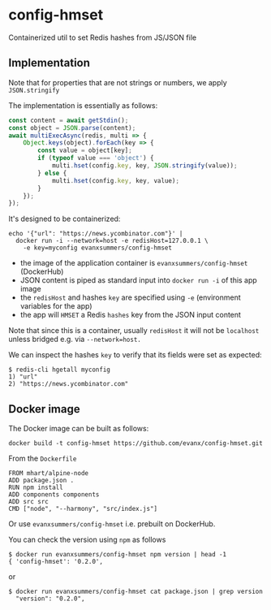 
# config-hmset

Containerized util to set Redis hashes from JS/JSON file

## Implementation

Note that for properties that are not strings or numbers, we apply `JSON.stringify`

The implementation is essentially as follows:
```javascript
const content = await getStdin();
const object = JSON.parse(content);
await multiExecAsync(redis, multi => {
    Object.keys(object).forEach(key => {
        const value = object[key];
        if (typeof value === 'object') {
            multi.hset(config.key, key, JSON.stringify(value));
        } else {
            multi.hset(config.key, key, value);
        }
    });
});
```

It's designed to be containerized:
```shell
echo '{"url": "https://news.ycombinator.com"}' |
  docker run -i --network=host -e redisHost=127.0.0.1 \
    -e key=myconfig evanxsummers/config-hmset
```
- the image of the application container is `evanxsummers/config-hmset` (DockerHub)
- JSON content is piped as standard input into `docker run -i` of this app image
- the `redisHost` and hashes `key` are specified using `-e` (environment variables for the app)
- the app will `HMSET` a Redis `hashes` key from the JSON input content

Note that since this is a container, usually `redisHost` it will not be `localhost` unless bridged e.g. via `--network=host.`

We can inspect the hashes `key` to verify that its fields were set as expected:
```shell
$ redis-cli hgetall myconfig
1) "url"
2) "https://news.ycombinator.com"
```

## Docker image

The Docker image can be built as follows:
```
docker build -t config-hmset https://github.com/evanx/config-hmset.git
```

From the `Dockerfile`
```
FROM mhart/alpine-node
ADD package.json .
RUN npm install
ADD components components
ADD src src
CMD ["node", "--harmony", "src/index.js"]
```

Or use `evanxsummers/config-hmset` i.e. prebuilt on DockerHub.

You can check the version using `npm` as follows
```shell
$ docker run evanxsummers/config-hmset npm version | head -1
{ 'config-hmset': '0.2.0',
```
or
```shell
$ docker run evanxsummers/config-hmset cat package.json | grep version
  "version": "0.2.0",
```
